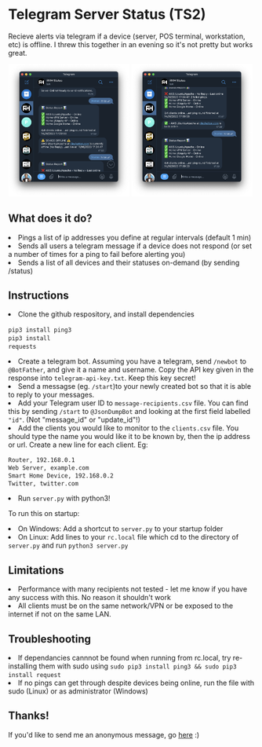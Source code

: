<h1>Telegram Server Status (TS2)</h1>
Recieve alerts via telegram if a device (server, POS terminal, workstation, etc) is offline. I threw this together in an evening so it's not pretty but works great.

<p float="left">
  <img src="screenshots/image-1.png" width="49%" />
  <img src="screenshots/image-2.png" width="49%" /> 
</p>

<h2>What does it do?</h2>
<li>Pings a list of ip addresses you define at regular intervals (default 1 min)
<li>Sends all users a telegram message if a device does not respond (or set a number of times for a ping to fail before alerting you)
<li>Sends a list of all devices and their statuses on-demand (by sending /status)

<h2>Instructions</h2>
<li>Clone the github respository, and install dependencies

<code>pip3 install ping3</code><br>
<code>pip3 install requests</code>

<li>Create a telegram bot. Assuming you have a telegram, send <code>/newbot</code> to <code>@BotFather</code>, and give it a name and username. Copy the API key given in the response into <code>telegram-api-key.txt</code>. Keep this key secret!
<li>Send a messagse (eg. <code>/start</code>)to your newly created bot so that it is able to reply to your messages.
<li>Add your Telegram user ID to <code>message-recipients.csv</code> file. You can find this by sending <code>/start</code> to <code>@JsonDumpBot</code> and looking at the first field labelled <code>"id"</code>. (Not "message_id" or "update_id"!)
<li>Add the clients you would like to monitor to the <code>clients.csv</code> file. You should type the name you would like it to be known by, then the ip address or url. Create a new line for each client. Eg:

```
Router, 192.168.0.1
Web Server, example.com
Smart Home Device, 192.168.0.2
Twitter, twitter.com
```
<li>Run <code>server.py</code> with python3!

To run this on startup:
<li>On Windows: Add a shortcut to <code>server.py</code> to your startup folder
<li>On Linux: Add lines to your <code>rc.local</code> file which cd to the directory of <code>server.py</code> and run <code>python3 server.py</code>

<h2>Limitations</h2>
<li>Performance with many recipients not tested - let me know if you have any success with this. No reason it shouldn't work
<li>All clients must be on the same network/VPN or be exposed to the internet if not on the same LAN.

<h2>Troubleshooting</h2>
<li>If dependancies cannnot be found when running from rc.local, try re-installing them with sudo using <code>sudo pip3 install ping3 && sudo pip3 install request</code>
<li>If no pings can get through despite devices being online, run the file with sudo (Linux) or as administrator (Windows)

<h2>Thanks!</h2>
If you'd like to send me an anonymous message, go <a href="https://rileyhutton.com/random/sendme/">here</a> :)

